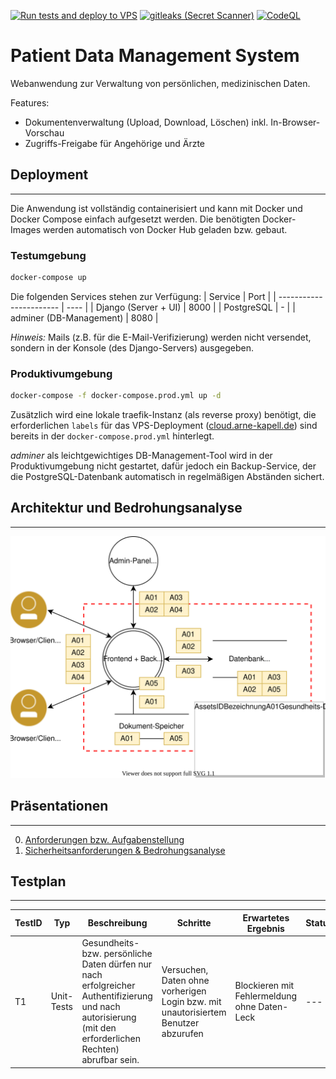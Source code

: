 [![Run tests and deploy to VPS](https://github.com/arne-kapell/patient-data-management/actions/workflows/deploy.yml/badge.svg)](https://github.com/arne-kapell/patient-data-management/actions/workflows/deploy.yml)
[![gitleaks (Secret Scanner)](https://github.com/arne-kapell/patient-data-management/actions/workflows/gitleaks.yml/badge.svg)](https://github.com/arne-kapell/patient-data-management/actions/workflows/gitleaks.yml)
[![CodeQL](https://github.com/arne-kapell/patient-data-management/actions/workflows/codeql.yml/badge.svg)](https://github.com/arne-kapell/patient-data-management/actions/workflows/codeql.yml)
# Patient Data Management System
Webanwendung zur Verwaltung von persönlichen, medizinischen Daten.

Features:
- Dokumentenverwaltung (Upload, Download, Löschen) inkl. In-Browser-Vorschau
- Zugriffs-Freigabe für Angehörige und Ärzte

## Deployment
---
Die Anwendung ist vollständig containerisiert und kann mit Docker und Docker Compose einfach aufgesetzt werden. Die benötigten Docker-Images werden automatisch von Docker Hub geladen bzw. gebaut.

### Testumgebung
```bash
docker-compose up
```
Die folgenden Services stehen zur Verfügung:
| Service                 | Port |
| ----------------------- | ---- |
| Django (Server + UI)    | 8000 |
| PostgreSQL              | -    |
| adminer (DB-Management) | 8080 |

*Hinweis:* Mails (z.B. für die E-Mail-Verifizierung) werden nicht versendet, sondern in der Konsole (des Django-Servers) ausgegeben.

### Produktivumgebung
```bash
docker-compose -f docker-compose.prod.yml up -d
```
Zusätzlich wird eine lokale traefik-Instanz (als reverse proxy) benötigt, die erforderlichen `labels` für das VPS-Deployment ([cloud.arne-kapell.de](https://cloud.arne-kapell.de)) sind bereits in der `docker-compose.prod.yml` hinterlegt.

*adminer* als leichtgewichtiges DB-Management-Tool wird in der Produktivumgebung nicht gestartet, dafür jedoch ein Backup-Service, der die PostgreSQL-Datenbank automatisch in regelmäßigen Abständen sichert.

## Architektur und Bedrohungsanalyse
---
![](slides/architektur.drawio.svg)

## Präsentationen
---
0. [Anforderungen bzw. Aufgabenstellung](slides/Laborarbeit2022AufgabeSichereSysteme.pdf)
1. [Sicherheitsanforderungen & Bedrohungsanalyse](slides/abgabe01.html)


## Testplan
---
| TestID | Typ        | Beschreibung                                                                                                                                               | Schritte                                                                           | Erwartetes Ergebnis                          | Status |
| ------ | ---------- | ---------------------------------------------------------------------------------------------------------------------------------------------------------- | ---------------------------------------------------------------------------------- | -------------------------------------------- | ------ |
| T1     | Unit-Tests | Gesundheits- bzw. persönliche Daten dürfen nur nach erfolgreicher Authentifizierung und nach autorisierung (mit den erforderlichen Rechten) abrufbar sein. | Versuchen, Daten ohne vorherigen Login bzw. mit unautorisiertem Benutzer abzurufen | Blockieren mit Fehlermeldung ohne Daten-Leck | ---    |